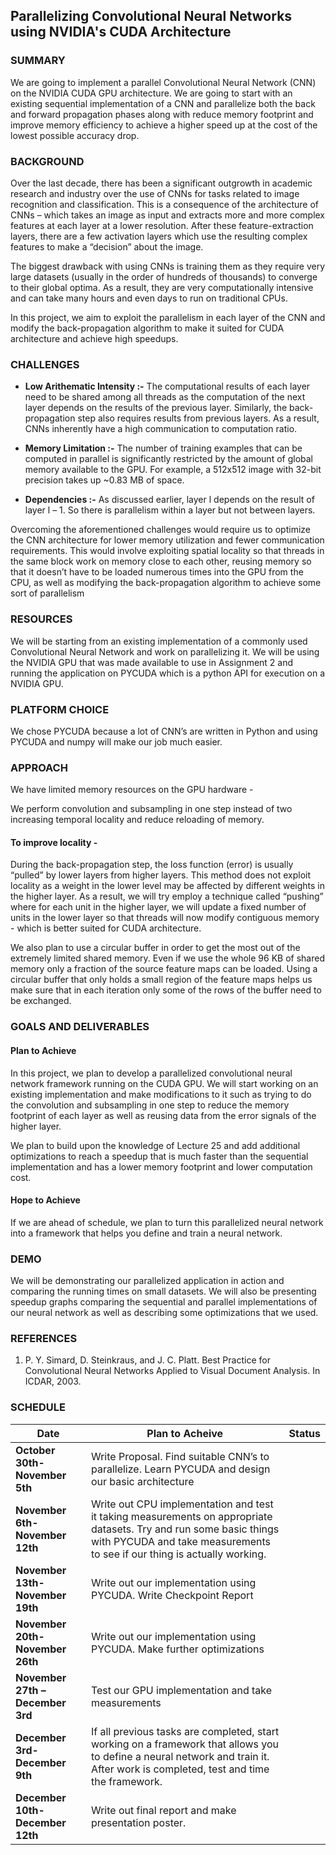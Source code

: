 ## Parallelizing Convolutional Neural Networks using NVIDIA's CUDA Architecture


### SUMMARY
We are going to implement a parallel Convolutional Neural Network (CNN) on the NVIDIA CUDA GPU architecture. We are going to start with an existing sequential implementation of a CNN and parallelize both the back and forward propagation phases along with reduce memory footprint and improve memory efficiency to achieve a higher speed up at the cost of the lowest possible accuracy drop.


### BACKGROUND
Over the last decade, there has been a significant outgrowth in academic research and industry over the use of CNNs for tasks related to image recognition and classification. This is a consequence of the architecture of CNNs – which takes an image as input and extracts more and more complex features at each layer at a lower resolution. After these feature-extraction layers, there are a few activation layers which use the resulting complex features to make a “decision” about the image. 

The biggest drawback with using CNNs is training them as they require very large datasets (usually in the order of hundreds of thousands) to converge to their global optima. As a result, they are very computationally intensive and can take many hours and even days to run on traditional CPUs. 

In this project, we aim to exploit the parallelism in each layer of the CNN and modify the back-propagation algorithm to make it suited for CUDA architecture and achieve high speedups.  

### CHALLENGES

- **Low Arithematic Intensity :-** The computational results of each layer need to be shared among all threads as the computation of the next layer depends on the results of the previous layer. Similarly, the back-propagation step also requires results from previous layers. As a result, CNNs inherently have a high communication to computation ratio. 

- **Memory Limitation :-** The number of training examples that can be computed in parallel is significantly restricted by the amount of global memory available to the GPU. For example, a 512x512 image with 32-bit precision takes up ~0.83 MB of space. 

- **Dependencies :-** As discussed earlier, layer l depends on the result of layer l – 1. So there is parallelism within a layer but not between layers. 

Overcoming the aforementioned challenges would require us to optimize the CNN architecture for lower memory utilization and fewer communication requirements. This would involve exploiting spatial locality so that threads in the same block work on memory close to each other, reusing memory so that it doesn’t have to be loaded numerous times into the GPU from the CPU, as well as modifying the back-propagation algorithm to achieve some sort of parallelism

### RESOURCES

We will be starting from an existing implementation of a commonly used Convolutional Neural Network and work on parallelizing it. We will be using the NVIDIA GPU that was made available to use in Assignment 2 and running the application on PYCUDA which is a python API for execution on a NVIDIA GPU. 

### PLATFORM CHOICE
We chose PYCUDA because a lot of CNN’s are written in Python and using PYCUDA and numpy will make our job much easier. 

### APPROACH

We have limited memory resources on the GPU hardware - 

We perform convolution and subsampling in one step instead of two increasing temporal locality and reduce reloading of memory. 

#### To improve locality - 
During the back-propagation step, the loss function (error) is usually “pulled” by lower layers from higher layers. This method does not exploit locality as a weight in the lower level may be affected by different weights in the higher layer. As a result, we will try employ a technique called “pushing” where for each unit in the higher layer, we will update a fixed number of units in the lower layer so that threads will now modify contiguous memory - which is better suited for CUDA architecture. 

We also plan to use a circular buffer in order to get the most out of the extremely limited shared memory. Even if we use the whole 96 KB of shared memory only a fraction of the source feature maps can be loaded. Using a circular buffer that only holds a small region of the feature maps helps us make sure that in each iteration only some of the rows of the buffer need to be exchanged. 

### GOALS AND DELIVERABLES

#### Plan to Achieve
In this project, we plan to develop a parallelized convolutional neural network framework running on the CUDA GPU. We will start working on an existing implementation and make modifications to it such as trying to do the convolution and subsampling in one step to reduce the memory footprint of each layer as well as reusing data from the error signals of the higher layer.  

We plan to build upon the knowledge of Lecture 25 and add additional optimizations to reach a speedup that is much faster than the sequential implementation and has a lower memory footprint and lower computation cost.

#### Hope to Achieve
If we are ahead of schedule, we plan to turn this parallelized neural network into a framework that helps you define and train a neural network.

### DEMO
We will be demonstrating our parallelized application in action and comparing the running times on small datasets. We will also be presenting speedup graphs comparing the sequential and parallel implementations of our neural network as well as describing some optimizations that we used. 

### REFERENCES

1.	P. Y. Simard, D. Steinkraus, and J. C. Platt. Best Practice for Convolutional Neural Networks Applied to Visual Document Analysis. In ICDAR, 2003. 


### SCHEDULE

**Date** | **Plan to Acheive** | **Status**
---------| --------------------| ----------
**October 30th-November 5th**  |Write Proposal. Find suitable CNN’s to parallelize. Learn PYCUDA and design our basic architecture | 
**November 6th-November 12th** | Write out CPU implementation and test it taking measurements on appropriate datasets. Try and run some basic things with PYCUDA and take measurements to see if our thing is actually working. | 
**November 13th-November 19th** |Write out our implementation using PYCUDA. Write Checkpoint Report |
**November 20th-November 26th** | Write out our implementation using PYCUDA. Make further optimizations |
**November 27th –December 3rd** | Test our GPU implementation and take measurements |
**December 3rd-December 9th**  | If all previous tasks are completed, start working on a framework that allows you to define a neural network and train it. After work is completed, test and time the framework. | 
**December 10th-December 12th** | Write out final report and make presentation poster.




